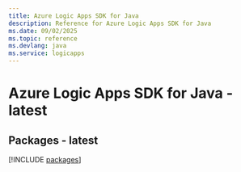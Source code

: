 ```yaml
---
title: Azure Logic Apps SDK for Java
description: Reference for Azure Logic Apps SDK for Java
ms.date: 09/02/2025
ms.topic: reference
ms.devlang: java
ms.service: logicapps
---
```

# Azure Logic Apps SDK for Java - latest
## Packages - latest
[!INCLUDE [packages](logic-apps-index.md)]
